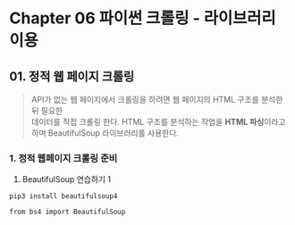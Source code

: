 # Chapter 06 파이썬 크롤링 - 라이브러리 이용
## 01. 정적 웹 페이지 크롤링
> API가 없는 웹 페이지에서 크롤링을 하려면 웹 페이지의 HTML 구조를 분석한 뒤 필요한  
데이터를 직접 크롤링 한다. HTML 구조를 분석하는 작업을 **HTML 파싱**이라고 하며 
BeautifulSoup 라이브러리를 사용한다.

### 1. 정적 웹페이지 크롤링 준비
1. BeautifulSoup 연습하기 1
```
pip3 install beautifulsoup4
```

```
from bs4 import BeautifulSoup
```

